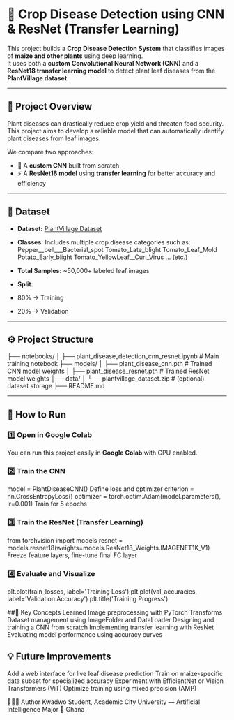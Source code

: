 # 🌾 Crop Disease Detection using CNN & ResNet (Transfer Learning)

This project builds a **Crop Disease Detection System** that classifies images of **maize and other plants** using deep learning.  
It uses both a **custom Convolutional Neural Network (CNN)** and a **ResNet18 transfer learning model** to detect plant leaf diseases from the **PlantVillage dataset**.

---

## 📘 Project Overview

Plant diseases can drastically reduce crop yield and threaten food security.  
This project aims to develop a reliable model that can automatically identify plant diseases from leaf images.

We compare two approaches:
- 🧠 A **custom CNN** built from scratch  
- ⚡ A **ResNet18 model** using **transfer learning** for better accuracy and efficiency

---

## 🧩 Dataset

- **Dataset:** [PlantVillage Dataset](https://www.kaggle.com/datasets/emmarex/plantdisease)  
- **Classes:** Includes multiple crop disease categories such as:
Pepper__bell___Bacterial_spot
Tomato_Late_blight
Tomato_Leaf_Mold
Potato_Early_blight
Tomato_YellowLeaf__Curl_Virus
... (etc.)

- **Total Samples:** ~50,000+ labeled leaf images  
- **Split:**  
- 80% → Training  
- 20% → Validation

---

## ⚙️ Project Structure
├── notebooks/
│ ├── plant_disease_detection_cnn_resnet.ipynb # Main training notebook
├── models/
│ ├── plant_disease_cnn.pth # Trained CNN model weights
│ ├── plant_disease_resnet.pth # Trained ResNet model weights
├── data/
│ └── plantvillage_dataset.zip # (optional) dataset storage
├── README.md


---

## 🚀 How to Run

### 1️⃣ Open in Google Colab
You can run this project easily in **Google Colab** with GPU enabled.

### 2️⃣ Train the CNN
model = PlantDiseaseCNN()
Define loss and optimizer
criterion = nn.CrossEntropyLoss()
optimizer = torch.optim.Adam(model.parameters(), lr=0.001)
Train for 5 epochs

### 3️⃣ Train the ResNet (Transfer Learning)
from torchvision import models
resnet = models.resnet18(weights=models.ResNet18_Weights.IMAGENET1K_V1)
Freeze feature layers, fine-tune final FC layer

### 4️⃣ Evaluate and Visualize
plt.plot(train_losses, label='Training Loss')
plt.plot(val_accuracies, label='Validation Accuracy')
plt.title('Training Progress')

##🧠 Key Concepts Learned
Image preprocessing with PyTorch Transforms
Dataset management using ImageFolder and DataLoader
Designing and training a CNN from scratch
Implementing transfer learning with ResNet
Evaluating model performance using accuracy curves

## 💡 Future Improvements
Add a web interface for live leaf disease prediction
Train on maize-specific data subset for specialized accuracy
Experiment with EfficientNet or Vision Transformers (ViT)
Optimize training using mixed precision (AMP)

🧑🏽‍💻 Author
Kwadwo
Student, Academic City University — Artificial Intelligence Major
📍 Ghana


